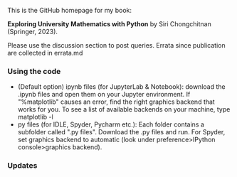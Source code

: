 This is the GitHub homepage for my book:

**Exploring University Mathematics with Python** by Siri Chongchitnan (Springer, 2023).

Please use the discussion section to post queries. Errata since publication are collected in errata.md

### Using the code

- (Default option) ipynb files (for JupyterLab & Notebook): download the .ipynb files and open them on your Jupyter environment. If "%matplotlib" causes an error, find the right graphics backend that works for you. To see a list of available backends on your machine, type matplotlib -l
- py files (for IDLE, Spyder, Pycharm etc.): Each folder contains a subfolder called ".py files". Download the .py files and run. For Spyder, set graphics backend to automatic (look under preference>IPython console>graphics backend).

### Updates 

